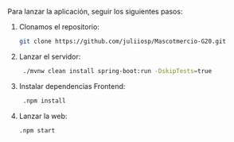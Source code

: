 Para lanzar la aplicación, seguir los siguientes pasos:

1) Clonamos el repositorio:
    ```bash 
    git clone https://github.com/juliiosp/Mascotmercio-G20.git
   ```
    
2) Lanzar el servidor:
   ```bash 
    ./mvnw clean install spring-boot:run -DskipTests=true 
   ```

3) Instalar dependencias Frontend:
   ```bash 
    .npm install
   ```

4) Lanzar la web:
    ```bash 
    .npm start
    ```
